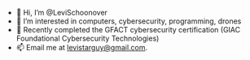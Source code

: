 - 👋 Hi, I’m @LeviSchoonover
- 👀 I’m interested in computers, cybersecurity, programming, drones
- 🚩 Recently completed the GFACT cybersecurity certification (GIAC Foundational Cybersecurity Technologies)
- 📫 Email me at levistarguy@gmail.com.

<!---
LeviSchoonover/LeviSchoonover is a ✨ special ✨ repository because its `README.md` (this file) appears on your GitHub profile.
You can click the Preview link to take a look at your changes.
--->
